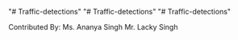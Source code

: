 "# Traffic-detections" 
"# Traffic-detections" 
"# Traffic-detections" 



Contributed By: Ms. Ananya Singh 
                Mr. Lacky Singh
